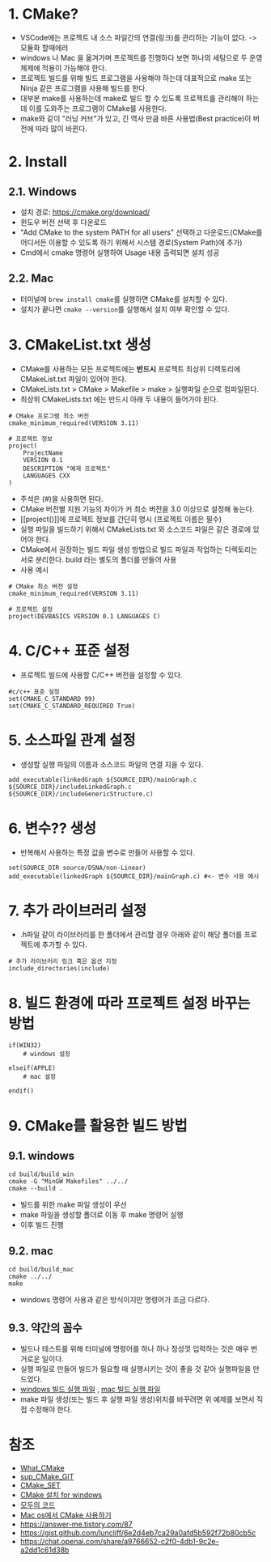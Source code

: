 # 1. CMake?
- VSCode에는 프로젝트 내 소스 파일간의 연결(링크)를 관리하는 기능이 없다. -> 모듈화 할때에러
- windows 나 Mac 을 옮겨가며 프로젝트를 진행하다 보면 하나의 세팅으로 두 운영체제에 적용이 가능해야 한다.
- 프로젝트 빌드를 위해 빌드 프로그램을 사용해야 하는데 대표적으로 make 또는 Ninja 같은 프로그램을 사용해 빌드를 한다.
- 대부분 make를 사용하는데 make로 빌드 할 수 있도록 프로젝트를 관리해야 하는데 이를 도와주는 프로그램이 CMake를 사용한다.
- make와 같이 "러닝 커브"가 있고, 긴 역사 만큼 바른 사용법(Best practice)이 버전에 따라 많이 바뀐다.

# 2. Install
## 2.1. Windows
- 설치 경로: https://cmake.org/download/
- 윈도우 버전 선택 후 다운로드
- "Add CMake to the system PATH for all users" 선택하고 다운로드(CMake를 어디서든 이용할 수 있도록 하기 위해서 시스템 경로(System Path)에 추가)
- Cmd에서 cmake 명령어 실행하여 Usage 내용 출력되면 설치 성공
## 2.2. Mac
- 터미널에 ```brew install cmake```를 실행하면 CMake를 설치할 수 있다.
- 설치가 끝나면 ```cmake --version```를 실행해서 설치 여부 확인할 수 있다.

# 3. CMakeList.txt 생성
- CMake를 사용하는 모든 프로젝트에는 **반드시** 프로젝트 최상위 디렉토리에 CMakeList.txt 파일이 있어야 한다.
- CMakeLists.txt > CMake > Makefile > make > 실행파일 순으로 컴파일된다.
- 최상위 CMakeLists.txt 에는 반드시 아래 두 내용이 들어가야 된다.
```
# CMake 프로그램 최소 버전
cmake_minimum_required(VERSION 3.11)

# 프로젝트 정보
project(
	ProjectName
	VERSION 0.1
	DESCRIPTION "예제 프로젝트"
	LANGUAGES CXX
)
```
- 주석은 (#)을 사용하면 된다.
- CMake 버전별 지원 기능의 차이가 커 최소 버전을 3.0 이상으로 설정해 놓는다.
- [[project()]]에 프로젝트 정보를 간단히 명시 (프로젝트 이름은 필수)
- 실행 파일을 빌드하기 위해서 CMakeLists.txt 와 소스코드 파일은 같은 경로에 있어야 한다.
- CMake에서 권장하는 빌드 파일 생성 방법으로 빌드 파일과 작업하는 디렉토리는 서로 분리한다.
  build 라는 별도의 폴더를 만들어 사용
- 사용 예시
```
# CMake 최소 버전 설정
cmake_minimum_required(VERSION 3.11)

# 프로젝트 설정
project(DEVBASICS VERSION 0.1 LANGUAGES C)
```

# 4. C/C++ 표준 설정
- 프로젝트 빌드에 사용할 C/C++ 버전을 설정할 수 있다.
```
#c/c++ 표준 설정
set(CMAKE_C_STANDARD 99)
set(CMAKE_C_STANDARD_REQUIRED True)
```

# 5. 소스파일 관계 설정
- 생성할 실행 파일의 이름과 소스코드 파일의 연결 지을 수 있다.
```
add_executable(linkedGraph ${SOURCE_DIR}/mainGraph.c ${SOURCE_DIR}/includeLinkedGraph.c ${SOURCE_DIR}/includeGenericStructure.c)
```

# 6. 변수?? 생성
- 반복해서 사용하는 특정 값을 변수로 만들어 사용할 수 있다.
```
set(SOURCE_DIR source/DSNA/non-Linear)
add_executable(linkedGraph ${SOURCE_DIR}/mainGraph.c) #<- 변수 사용 예시
```

# 7. 추가 라이브러리 설정
- .h파일 같이 라이브러리를 한 폴더에서 관리할 경우 아래와 같이 해당 폴더를 프로젝트에 추가할 수 있다.
```
# 추가 라이브러리 링크 혹은 옵션 지정
include_directories(include)
```

# 8. 빌드 환경에 따라 프로젝트 설정 바꾸는 방법
```
if(WIN32)
    # windows 설정

elseif(APPLE)
    # mac 설정

endif()
```

# 9. CMake를 활용한 빌드 방법
## 9.1. windows
```
cd build/build_win
cmake -G "MinGW Makefiles" ../../
cmake --build .
```
- 빌드를 위한 make 파일 생성이 우선
- make 파일을 생성할 폴더로 이동 후 make 명령어 실행
- 이후 빌드 진행

## 9.2. mac
```
cd build/build_mac
cmake ../../
make
```
- windows 명령어 사용과 같은 방식이지만 명령어가 조금 다르다.

## 9.3. 약간의 꼼수
- 빌드나 테스트를 위해 터미널에 명령어를 하나 하나 정성껏 입력하는 것은 매우 번거로운 일이다.
- 실행 파일로 만들어 빌드가 필요할 때 실행시키는 것이 좋을 것 같아 실행파일을 만드었다.
- [windows 빌드 실행 파일](/build_win.bat) , [mac 빌드 실행 파일](/build_mac.sh)
- make 파일 생성(또는 빌드 후 실행 파일 생성)위치를 바꾸려면 위 예제를 보면서 직접 수정해야 한다.


# 참조
- [What_CMake](https://growing-dev101.tistory.com/entry/%EA%B0%9C%EB%B0%9C%ED%99%98%EA%B2%BD-CMake)
- [sup_CMake_GIT](https://gist.github.com/luncliff/6e2d4eb7ca29a0afd5b592f72b80cb5c?permalink_comment_id=2831356)
- [CMake_SET](https://growingdev.blog/entry/%EA%B0%9C%EB%B0%9C-%ED%99%98%EA%B2%BD-CMake-%EA%B8%B0%EB%B3%B8-%EC%84%A4%EC%A0%95-%EB%94%B0%EB%9D%BC%ED%95%98%EA%B8%B0-feat-VS-Code)
- [CMake 설치 for windows](https://ndb796.tistory.com/365)
- [모두의 코드](https://modoocode.com/332)
- [Mac os에서 CMake 사용하기](https://popcorn16.tistory.com/31)
- https://answer-me.tistory.com/87
- https://gist.github.com/luncliff/6e2d4eb7ca29a0afd5b592f72b80cb5c
- https://chat.openai.com/share/a9766652-c2f0-4db1-9c2e-a2dd1c61d38b
